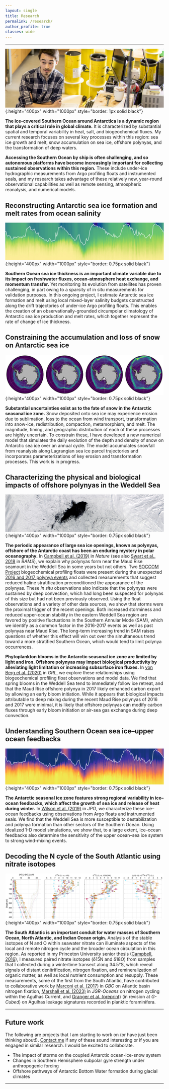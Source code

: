 ```yaml
---
layout: single
title: Research
permalink: /research/
author_profile: true
classes: wide
---
```


---

![Myself in the Riser Argo float lab at University of Washington (credit: Dennis Wise)](/assets/images/Riser_lab.jpg){:height="400px" width="1000px" style="border: 1px solid black"}


**The ice-covered Southern Ocean around Antarctica is a dynamic region that plays a critical role in global climate.** It is characterized by substantial spatial and temporal variability in heat, salt, and biogeochemical fluxes. My current research focuses on several key processes within this region: sea ice growth and melt, snow accumulation on sea ice, offshore polynyas, and the transformation of deep waters. 

**Accessing the Southern Ocean by ship is often challenging, and so autonomous platforms have become increasingly important for collecting sustained observations within this region.** These include under-ice hydrographic measurements from Argo profiling floats and instrumented seals, and my research takes advantage of these relatively new, year-round observational capabilities as well as remote sensing, atmospheric reanalysis, and numerical models.


## Reconstructing Antarctic sea ice formation and melt rates from ocean salinity

![Upper-ocean salinity in the seasonal ice zone from an Argo float](/assets/images/float_section_psal_5904183.jpg){:height="400px" width="1000px" style="border: 0.75px solid black"}

**Southern Ocean sea ice thickness is an important climate variable due to its impact on freshwater fluxes, ocean-atmosphere heat exchange, and momentum transfer.** Yet monitoring its evolution from satellites has proven challenging, in part owing to a sparsity of in situ measurements for validation purposes. In this ongoing project, I estimate Antarctic sea ice formation and melt using local mixed-layer salinity budgets constructed along the drift trajectories of under-ice Argo profiling floats. This enables the creation of an observationally-grounded circumpolar climatology of Antarctic sea ice production and melt rates, which together represent the rate of change of ice thickness.


## Constraining the accumulation and loss of snow on Antarctic sea ice

![Maximum potential loss of snow to the ocean through leads](/assets/images/Q_ocean_potential_monthly.jpg){:height="400px" width="1000px" style="border: 0.75px solid black"}

**Substantial uncertainties exist as to the fate of snow in the Antarctic seasonal ice zone.** Snow deposited onto sea ice may experience erosion due to sublimation, loss to the ocean from wind transport, transformation into snow-ice, redistribution, compaction, metamorphism, and melt. The magnitude, timing, and geographic distribution of each of these processes are highly uncertain. To constrain these, I have developed a new numerical model that simulates the daily evolution of the depth and density of snow on Antarctic sea ice over an annual cycle. The model accumulates snowfall from reanalysis along Lagrangian sea ice parcel trajectories and incorporates parameterizations of key erosion and transformation processes. This work is in progress.


## Characterizing the physical and biological impacts of offshore polynyas in the Weddell Sea

![2017 Weddell polynya (credit: NASA Worldview)](/assets/images/2017_polynya.tiff){:height="400px" width="1000px" style="border: 0.75px solid black"}

**The periodic appearance of large sea ice openings, known as polynyas, offshore of the Antarctic coast has been an enduring mystery in polar oceanography.** In [Campbell et al. (2019)](https://www.nature.com/articles/s41586-019-1294-0) in *Nature* (see also [Swart et al., 2018](/publications/) in *BAMS*), we explain why polynyas form near the Maud Rise seamount in the Weddell Sea in some years but not others. Two [SOCCOM Project](https://soccom.princeton.edu) biogeochemical profiling floats were present during the unexpected [2016 and 2017 polynya events](https://earthobservatory.nasa.gov/images/88656/a-polynya-seldom-seen) and collected measurements that suggest reduced haline stratification preconditioned the appearance of the polynyas. These *in situ* observations also indicate that the polynyas were sustained by deep convection, which had long been suspected for polynyas of this size but had not been previously observed. Using the float observations and a variety of other data sources, we show that storms were the proximal trigger of the recent openings. Both increased storminess and reduced upper-ocean stability in the eastern Weddell Sea region are favored by positive fluctuations in the Southern Annular Mode (SAM), which we identify as a common factor in the 2016-2017 events as well as past polynyas near Maud Rise. The long-term increasing trend in SAM raises questions of whether this effect will win out over the simultaneous trend toward a more stratified Southern Ocean, which would tend to limit polynya occurrences.

**Phytoplankton blooms in the Antarctic seasonal ice zone are limited by light and iron. Offshore polynyas may impact biological productivity by alleviating light limitation or increasing subsurface iron fluxes.** In [von Berg et al. (2020)](https://onlinelibrary.wiley.com/doi/abs/10.1029/2020GL087954) in *GRL*, we explore these relationships using biogeochemical profiling float observations and model data. We find that spring blooms in the Weddell Sea tend to immediately follow ice retreat, and that the Maud Rise offshore polynya in 2017 likely enhanced carbon export by allowing an early bloom initiation. While it appears that biological impacts attributable to deep mixing during the recent Maud Rise polynyas of 2016 and 2017 were minimal, it is likely that offshore polynyas can modify carbon fluxes through early bloom initiation or air-sea gas exchange during deep convection.


## Understanding Southern Ocean sea ice&ndash;upper ocean feedbacks

![Upper-ocean temperature in the seasonal ice zone from an Argo float](/assets/images/float_section_temp_5904183.jpg){:height="400px" width="1000px" style="border: 0.75px solid black"}

**The Antarctic seasonal ice zone features strong regional variability in ice&ndash;ocean feedbacks, which affect the growth of sea ice and release of heat during winter.** In [Wilson et al. (2019)](https://journals.ametsoc.org/doi/full/10.1175/JPO-D-18-0184.1) in *JPO*, we characterize these ice&ndash;ocean feedbacks using observations from Argo floats and instrumented seals. We find that the Weddell Sea is more susceptible to destabilization and polynya formation than other sectors of the Southern Ocean. Using idealized 1-D model simulations, we show that, to a large extent, ice&ndash;ocean feedbacks also determine the sensitivity of the upper ocean&ndash;sea ice system to strong wind-mixing events.


## Decoding the N cycle of the South Atlantic using nitrate isotopes

![Depth profiles of nitrate and nitrite, AOU, and N isotopes along the SAMBA line at 34.5&deg;S](/assets/images/SAMBA_line_N_isotopes_v2.jpg){:height="400px" width="1000px" style="border: 0.75px solid black"}

**The South Atlantic is an important conduit for water masses of Southern Ocean, North Atlantic, and Indian Ocean origin.** Analysis of the stable isotopes of N and O within seawater nitrate can illuminate aspects of the local and remote nitrogen cycle and the broader ocean circulation in this region. As reported in my Princeton University senior thesis ([Campbell, 2016](/publications/)), I measured paired nitrate isotopes (&delta;15N and &delta;18O) from samples that I collected during a wintertime transect along 34.5&deg;S, which reveal signals of distant denitrification, nitrogen fixation, and remineralization of organic matter, as well as local nutrient consumption and resupply. These measurements, some of the first from the South Atlantic, have contributed to collaborative work by [Marconi et al. (2017)](https://agupubs.onlinelibrary.wiley.com/doi/full/10.1002/2016GB005613) in *GBC* on Atlantic basin nitrogen fixation, [Marshall et al. (2023)](https://agupubs.onlinelibrary.wiley.com/doi/10.1029/2022JC019413) in *JGR-Oceans* on nitrogen cycling within the Agulhas Current, and [Granger et al. (preprint)](https://doi.org/10.22541/essoar.169832095.50405976/v1) (in revision at *G-Cubed*) on Agulhas leakage signatures recorded in planktic foraminifera.


---

## Future work

The following are projects that I am starting to work on (or have just been thinking about!). [Contact me](mailto:ethancc@uw.edu) if any of these sound interesting or if you are engaged in similar research. I would be excited to collaborate.

* The impact of storms on the coupled Antarctic ocean-ice-snow system
* Changes in Southern Hemisphere subpolar gyre strength under anthropogenic forcing
* Offshore pathways of Antarctic Bottom Water formation during glacial climates


---
<!---
## Collaborations

* Drivers of recent temperature and sea ice variability in the Southern Ocean (led by [Earle Wilson](https://earlew.github.io))
* Effect of Southern Ocean Taylor columns on biological productivity (led by [Channing Prend](https://cprend.github.io))

---
--->
